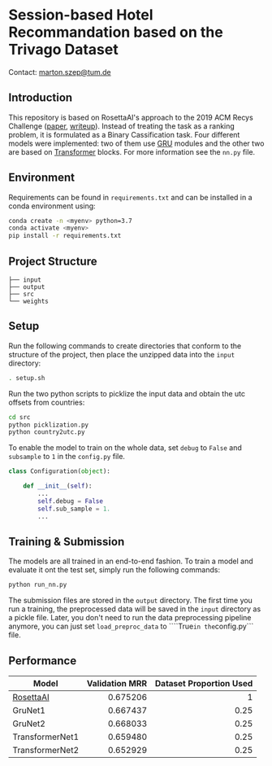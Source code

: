 # Session-based Hotel Recommandation based on the Trivago Dataset


Contact: marton.szep@tum.de

## Introduction
This repository is based on RosettaAI's approach to the 2019 ACM Recys Challenge ([paper](https://dl.acm.org/citation.cfm?id=3359560), [writeup](https://medium.com/@huangkh19951228/the-5th-place-approach-to-the-2019-acm-recsys-challenge-by-team-rosettaai-eb3c4e6178c4)). Instead of treating the task as a ranking problem, it is formulated as a Binary Cassification task. Four different models were implemented: two of them use [GRU](https://arxiv.org/pdf/1406.1078.pdf) modules and the other two are based on [Transformer](https://arxiv.org/abs/1706.03762) blocks. For more information see the `nn.py` file.


## Environment
Requirements can be found in `requirements.txt` and can be installed in a conda environment using:
```bash
conda create -n <myenv> python=3.7
conda activate <myenv>
pip install -r requirements.txt
```

## Project Structure

```
├── input
├── output
├── src
└── weights
```

## Setup
Run the following commands to create directories that conform to the structure of the project, then place the unzipped data into the ```input``` directory:

```bash
. setup.sh
```

Run the two python scripts to picklize the input data and obtain the utc offsets from countries:
```bash
cd src
python picklization.py
python country2utc.py
```

To enable the model to train on the whole data, set ```debug``` to ```False``` and ```subsample``` to ```1``` in the ```config.py``` file.

```python
class Configuration(object):

    def __init__(self):
        ...
        self.debug = False
        self.sub_sample = 1.
        ...
```


## Training & Submission

The models are all trained in an end-to-end fashion. To train a model and evaluate it ont the test set, simply run the following commands:
```bash
python run_nn.py
```
The submission files are stored in the ```output``` directory. The first time you run a training, the preprocessed data will be saved in the ```input``` directory as a pickle file. Later, you don't need to run the data preprocessing pipeline anymore, you can just set ```load_preproc_data``` to ````True``` in the ```config.py``` file.

## Performance

| Model        | Validation MRR           | Dataset Proportion Used  |
| ------------- |-------------:| -----:|
| [RosettaAI](https://dl.acm.org/citation.cfm?id=3359560)      | 0.675206 | 1 |
| GruNet1      | 0.667437 | 0.25 |
| GruNet2    | 0.668033 |   0.25  |
| TransformerNet1 | 0.659480      |    0.25  |
| TransformerNet2 | 0.652929      |    0.25  |
